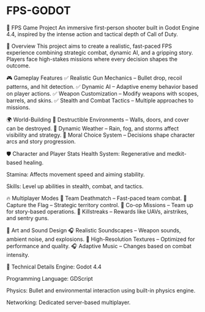 # FPS-GODOT
🚀 FPS Game Project
An immersive first-person shooter built in Godot Engine 4.4, inspired by the intense action and tactical depth of Call of Duty.

🎯 Overview
This project aims to create a realistic, fast-paced FPS experience combining strategic combat, dynamic AI, and a gripping story. Players face high-stakes missions where every decision shapes the outcome.

🎮 Gameplay Features
✅ Realistic Gun Mechanics – Bullet drop, recoil patterns, and hit detection.
✅ Dynamic AI – Adaptive enemy behavior based on player actions.
✅ Weapon Customization – Modify weapons with scopes, barrels, and skins.
✅ Stealth and Combat Tactics – Multiple approaches to missions.

🌍 World-Building
🔹 Destructible Environments – Walls, doors, and cover can be destroyed.
🔹 Dynamic Weather – Rain, fog, and storms affect visibility and strategy.
🔹 Moral Choice System – Decisions shape character arcs and story progression.

🛡️ Character and Player Stats
Health System: Regenerative and medkit-based healing.

Stamina: Affects movement speed and aiming stability.

Skills: Level up abilities in stealth, combat, and tactics.

🔥 Multiplayer Modes
🎯 Team Deathmatch – Fast-paced team combat.
🎯 Capture the Flag – Strategic territory control.
🎯 Co-op Missions – Team up for story-based operations.
🎯 Killstreaks – Rewards like UAVs, airstrikes, and sentry guns.

🎨 Art and Sound Design
🎧 Realistic Soundscapes – Weapon sounds, ambient noise, and explosions.
🎨 High-Resolution Textures – Optimized for performance and quality.
🎧 Adaptive Music – Changes based on combat intensity.

🔨 Technical Details
Engine: Godot 4.4

Programming Language: GDScript

Physics: Bullet and environmental interaction using built-in physics engine.

Networking: Dedicated server-based multiplayer.

